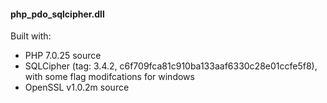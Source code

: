 #### php_pdo_sqlcipher.dll

Built with:

- PHP 7.0.25 source 
- SQLCipher (tag: 3.4.2, c6f709fca81c910ba133aaf6330c28e01ccfe5f8), with some flag modifcations for windows
- OpenSSL v1.0.2m source

